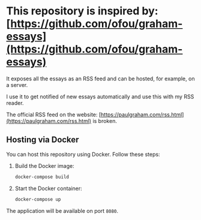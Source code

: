 # This repository is inspired by: [https://github.com/ofou/graham-essays](https://github.com/ofou/graham-essays)

It exposes all the essays as an RSS feed and can be hosted, for example, on a server.

I use it to get notified of new essays automatically and use this with my RSS reader.

The official RSS feed on the website: [https://paulgraham.com/rss.html](https://paulgraham.com/rss.html) is broken.

## Hosting via Docker

You can host this repository using Docker. Follow these steps:

1. Build the Docker image:
    ```sh
    docker-compose build
    ```

2. Start the Docker container:
    ```sh
    docker-compose up
    ```

The application will be available on port `8080`.

